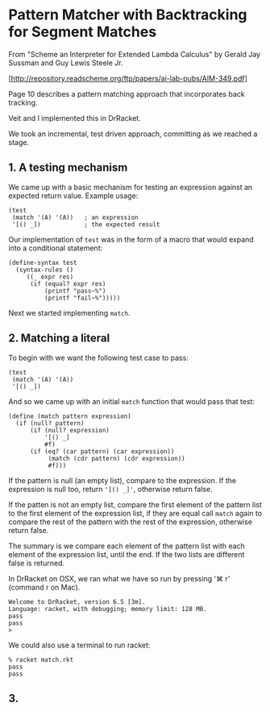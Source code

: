 # Pattern Matcher with Backtracking for Segment Matches

From "Scheme an Interpreter for Extended Lambda Calculus" by Gerald Jay Sussman and Guy Lewis Steele Jr.

[http://repository.readscheme.org/ftp/papers/ai-lab-pubs/AIM-349.pdf]

Page 10 describes a pattern matching approach that incorporates back tracking.

Veit and I implemented this in DrRacket.

We took an incremental, test driven approach, committing as we reached a stage.

## 1. A testing mechanism

We came up with a basic mechanism for testing an expression against an expected return value. Example usage:

```
(test
 (match '(A) '(A))   ; an expression
 '[() _])            ; the expected result
```

Our implementation of `test` was in the form of a macro that would expand into a conditional statement:

```
(define-syntax test
  (syntax-rules ()
     ((_ expr res)
      (if (equal? expr res)
          (printf "pass~%")
          (printf "fail~%")))))
```

Next we started implementing `match`.

## 2. Matching a literal

To begin with we want the following test case to pass:

```
(test
 (match '(A) '(A))
 '[() _])
```

And so we came up with an initial `match` function that would pass that test:

```
(define (match pattern expression)
  (if (null? pattern)
      (if (null? expression)
          '[() _]
          #f)
      (if (eq? (car pattern) (car expression))
           (match (cdr pattern) (cdr expression))
           #f)))
```

If the pattern is null (an empty list), compare to the expression. If the expression is null too, return `'[() _]'`, otherwise return false.

If the patten is not an empty list, compare the first element of the pattern list to the first element of the expression list, if they are equal call `match` again to compare the rest of the pattern with the rest of the expression, otherwise return false.

The summary is we compare each element of the pattern list with each element of the expression list, until the end. If the two lists are different false is returned.

In DrRacket on OSX, we ran what we have so run by pressing '&#8984; r' (command r on Mac).

```
Welcome to DrRacket, version 6.5 [3m].
Language: racket, with debugging; memory limit: 128 MB.
pass
pass
>
```

We could also use a terminal to run racket:

```
% racket match.rkt
pass
pass
```

## 3.
